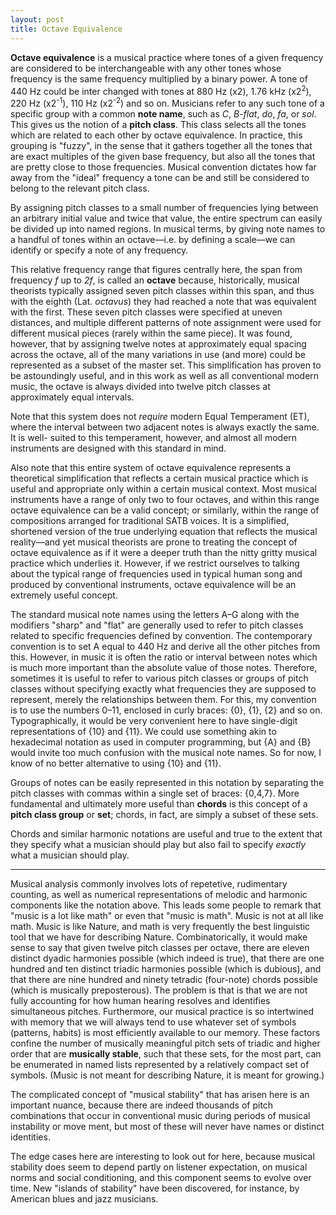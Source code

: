```yaml
---
layout: post
title: Octave Equivalence
---
```


__Octave equivalence__ is a musical practice where tones of a given frequency
are considered to be interchangeable with any other tones whose frequency is the
same frequency multiplied by a binary power. A tone of 440 Hz could be inter<wbr>
changed with tones at 880 Hz (x2), 1.76 kHz (x2<sup>2</sup>), 220 Hz (x2<sup>-1</sup>), 110 Hz
(x2<sup>-2</sup>) and so on. Musicians refer to any such tone of a specific group with a
common __note name__, such as *C*, *B-flat*, *do*, *fa*, or *sol*. This gives us
the notion of a __pitch class__. This class selects all the tones which are 
related to each other by octave equivalence. In practice, this grouping is 
"fuzzy", in the sense that it gathers together all the tones that are exact
multiples of the given base frequency, but also all the tones that are pretty
close to those frequencies. Musical convention dictates how far away from the 
"ideal" frequency a tone can be and still be considered to belong to the
relevant pitch class.

By assigning pitch classes to a small number of frequencies lying between an
arbitrary initial value and twice that value, the entire spectrum can easily be 
divided up into named regions. In musical terms, by giving note names to a 
handful of tones within an octave—i.e. by defining a scale—we can identify or 
specify a note of any frequency.

This relative frequency range that figures centrally here, the span from 
frequency *f* up to *2f*, is called an __octave__ because, historically, 
musical theorists typically assigned seven pitch classes within this span, and
thus with the eighth (Lat. *octavus*) they had reached a note that was equivalent
with the first. These seven pitch classes were specified at uneven distances,
and multiple different patterns of note assignment were used for different 
musical pieces (rarely within the same piece). It was found, however, that by
assigning twelve notes at approximately equal spacing across the octave, all
of the many variations in use (and more) could be represented as a subset of the
master set. This simplification has proven to be astoundingly useful, and in 
this work as well as all conventional modern music, the octave is always divided
into twelve pitch classes at approximately equal intervals.

Note that this system does not *require* modern Equal Temperament (ET), where
the interval between two adjacent notes is always exactly the same. It is well-<wbr>
suited to this temperament, however, and almost all modern instruments are 
designed with this standard in mind.

Also note that this entire system of octave equivalence represents a theoretical
simplification that reflects a certain musical practice which is useful and
appropriate only within a certain musical context. Most musical instruments have
a range of only two to four octaves, and within this range octave equivalence
can be a valid concept; or similarly, within the range of compositions arranged
for traditional SATB voices. It is a simplified, shortened version of the true
underlying equation that reflects the musical reality—and yet musical theorists 
are prone to treating the concept of octave equivalence as if it were a deeper
truth than the nitty gritty musical practice which underlies it. However, if we
restrict ourselves to talking about the typical range of frequencies used in 
typical human song and produced by conventional instruments, octave equivalence
will be an extremely useful concept.

The standard musical note names using the letters A–G along with the modifiers 
"sharp" and "flat" are generally used to refer to pitch classes related to 
specific frequencies defined by convention. The contemporary convention is to
set A equal to 440 Hz and derive all the other pitches from this. However, in
music it is often the ratio or interval between notes which is much more 
important than the absolute value of those notes. Therefore, sometimes it is 
useful to refer to various pitch classes or groups of pitch classes without
specifying exactly what frequencies they are supposed to represent, merely the
relationships between them. For this, my convention is to use the numbers 0–11,
enclosed in curly braces: {0}, {1}, {2} and so on. Typographically, it would be
very convenient here to have single-digit representations of {10} and {11}.
We could use something akin to hexadecimal notation as used in computer
programming, but {A} and {B} would invite too much confusion with the musical
note names. So for now, I know of no better alternative to using {10} and {11}.

Groups of notes can be easily represented in this notation by separating the
pitch classes with commas within a single set of braces: {0,4,7}. More 
fundamental and ultimately more useful than __chords__ is this concept of a 
__pitch class group__ or __set__; chords, in fact, are simply a subset of these
sets.

Chords and similar harmonic notations are useful and true to the extent that
they specify what a musician should play but also fail to specify *exactly* what
a musician should play.

---

Musical analysis commonly involves lots of repetetive, rudimentary counting, as
well as numerical representations of melodic and harmonic components like the
notation above. This leads some people to remark that "music is a lot like math"
or even that "music is math". Music is not at all like math. Music is like 
Nature, and math is very frequently the best linguistic tool that we have for
describing Nature. Combinatorically, it would make sense to say that given twelve
pitch classes per octave, there are eleven distinct dyadic harmonies possible
(which indeed is true), that there are one hundred and ten distinct triadic
harmonies possible (which is dubious), and that there are nine hundred and ninety
tetradic (four-note) chords possible (which is musically preposterous).
The problem is that is that we are not fully accounting for how human hearing 
resolves and identifies simultaneous pitches. Furthermore, our musical practice 
is so intertwined with memory that we will always tend to use whatever set of 
symbols (patterns, habits) is most efficiently available to our memory. 
These factors confine the number of musically meaningful pitch sets of triadic 
and higher order that are __musically stable__, such that these sets, for the most 
part, can be enumerated in named lists represented by a relatively compact set 
of symbols. (Music is not meant for describing Nature, it is meant for growing.)

The complicated concept of "musical stability" that has arisen here is an 
important nuance, because there are indeed thousands of pitch combinations
that occur in conventional music during periods of musical instability or move<wbr>
ment, but most of these will never have names or distinct identities.

The edge cases here are interesting to look out for here, because musical 
stability does seem to depend partly on listener expectation, on musical norms
and social conditioning, and this component seems to evolve over time. New 
"islands of stability" have been discovered, for instance, by American blues and jazz
musicians.
